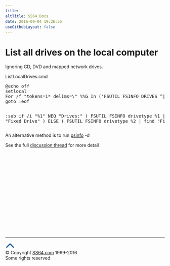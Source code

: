 ```yaml
---
title:
altTitle: SS64 Docs
date: 2016-09-04 19:26:55
useGithubLayout: false
---
```

<!-- #BeginLibraryItem "/Library/head_nt.lbi" --><!-- #EndLibraryItem --><h1>List all drives on the local computer</h1>
<p>Ignoring CD, DVD and mapped network drives. </p>
<p>ListLocalDrives.cmd</p>
<pre>@echo off
setlocal
For /f "tokens=1* delims=\" %%G In ('FSUTIL FSINFO DRIVES ^| find ":"') Do (call :sub %%G)
goto :eof

:sub
     if /i "%1" NEQ "Drives:" (
         FSUTIL FSINFO drivetype %1 | find "Fixed Drive"
     ) ELSE (
         FSUTIL FSINFO drivetype %2 | find "Fixed Drive"
     )
</pre>
<p>An alternative method is to run <a href="psinfo.html">psinfo</a>  -d</p>
<p>See the full <a href="http://www.ss64.org/viewtopic.php?id=327">discussion thread</a> for more detail <br>
</p><!-- #BeginLibraryItem "/Library/foot_nt.lbi" --><p>
<!-- windows300 -->
<ins class="adsbygoogle" style="display:inline-block;width:300px;height:250px" data-ad-client="ca-pub-6140977852749469" data-ad-slot="7649547908"></ins>
<script>
(adsbygoogle = window.adsbygoogle || []).push({});
</script></p>
<hr>
<div id="bl" class="footer"><a href="fsutil_example.html#"><img src="../images/top.png" width="30" height="22" alt="Back to the Top"></a></div>
<div id="br" class="footer, tagline">© Copyright <a href="http://ss64.com/">SS64.com</a> 1999-2016<br>
Some rights reserved</div><!-- #EndLibraryItem -->

